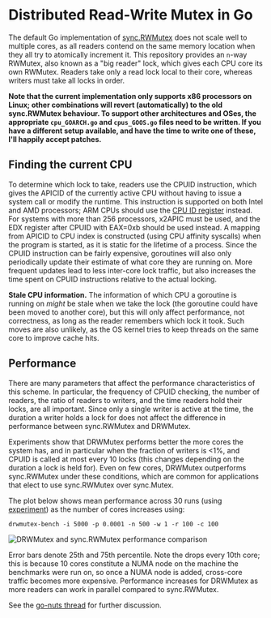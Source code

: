 # Distributed Read-Write Mutex in Go

The default Go implementation of
[sync.RWMutex](https://golang.org/pkg/sync/#RWMutex) does not scale well
to multiple cores, as all readers contend on the same memory location
when they all try to atomically increment it. This repository provides
an `n`-way RWMutex, also known as a "big reader" lock, which gives each
CPU core its own RWMutex. Readers take only a read lock local to their
core, whereas writers must take all locks in order.

**Note that the current implementation only supports x86 processors on
Linux; other combinations will revert (automatically) to the old
sync.RWMutex behaviour. To support other architectures and OSes, the
appropriate `cpu_GOARCH.go` and `cpus_GOOS.go` files need to be written.
If you have a different setup available, and have the time to write one
of these, I'll happily accept patches.**

## Finding the current CPU

To determine which lock to take, readers use the CPUID instruction,
which gives the APICID of the currently active CPU without having to
issue a system call or modify the runtime. This instruction is supported
on both Intel and AMD processors; ARM CPUs should use the [CPU ID
register](http://infocenter.arm.com/help/index.jsp?topic=/com.arm.doc.ddi0360e/CACEDHJG.html)
instead. For systems with more than 256 processors, x2APIC must be used,
and the EDX register after CPUID with EAX=0xb should be used instead. A
mapping from APICID to CPU index is constructed (using CPU affinity
syscalls) when the program is started, as it is static for the lifetime
of a process.  Since the CPUID instruction can be fairly expensive,
goroutines will also only periodically update their estimate of what
core they are running on.  More frequent updates lead to less inter-core
lock traffic, but also increases the time spent on CPUID instructions
relative to the actual locking.

**Stale CPU information.**
The information of which CPU a goroutine is running on *might* be stale
when we take the lock (the goroutine could have been moved to another
core), but this will only affect performance, not correctness, as long
as the reader remembers which lock it took. Such moves are also
unlikely, as the OS kernel tries to keep threads on the same core to
improve cache hits.

## Performance

There are many parameters that affect the performance characteristics of
this scheme. In particular, the frequency of CPUID checking, the number
of readers, the ratio of readers to writers, and the time readers hold
their locks, are all important. Since only a single writer is active at
the time, the duration a writer holds a lock for does not affect the
difference in performance between sync.RWMutex and DRWMutex.

Experiments show that DRWMutex performs better the more cores the system
has, and in particular when the fraction of writers is <1%, and CPUID is
called at most every 10 locks (this changes depending on the duration a
lock is held for). Even on few cores, DRWMutex outperforms sync.RWMutex
under these conditions, which are common for applications that elect to
use sync.RWMutex over sync.Mutex.

The plot below shows mean performance across 30 runs (using
[experiment](https://github.com/jonhoo/experiment)) as the number of
cores increases using:

    drwmutex-bench -i 5000 -p 0.0001 -n 500 -w 1 -r 100 -c 100

![DRWMutex and sync.RWMutex performance comparison](benchmarks/perf.png)

Error bars denote 25th and 75th percentile.
Note the drops every 10th core; this is because 10 cores constitute a
NUMA node on the machine the benchmarks were run on, so once a NUMA node
is added, cross-core traffic becomes more expensive. Performance
increases for DRWMutex as more readers can work in parallel compared to
sync.RWMutex.

See the [go-nuts
thread](https://groups.google.com/d/msg/golang-nuts/zt_CQssHw4M/TteNG44geaEJ)
for further discussion.
